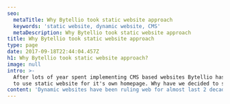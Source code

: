 ```yaml
---
seo:
  metaTitle: Why Bytellio took static website approach
  keywords: 'static website, dynamic website, CMS'
  metaDescription: Why Bytellio took static website approach
title: Why Bytellio took static website approach
type: page
date: 2017-09-18T22:44:04.457Z
h1: Why Bytellio took static website approach?
image: null
intro: >-
  After lots of year spent implementing CMS based websites Bytellio has decided
  to use static website for it's own homepage. Why have we decided to switch?
content: 'Dynamic websites have been ruling web for almost last 2 decades. '
---
```


